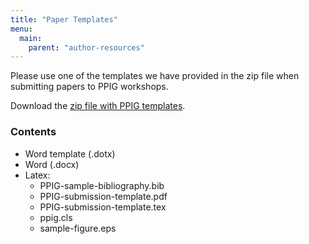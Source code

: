 ```yaml
---
title: "Paper Templates"
menu:
  main:
    parent: "author-resources"
---
```


Please use one of the templates we have provided in the zip file when submitting papers to PPIG workshops.

Download the [zip file with PPIG templates](PPIG-submission-templates.zip).

### Contents

- Word template (.dotx)
- Word (.docx)
- Latex:
  - PPIG-sample-bibliography.bib
  - PPIG-submission-template.pdf
  - PPIG-submission-template.tex
  - ppig.cls
  - sample-figure.eps
